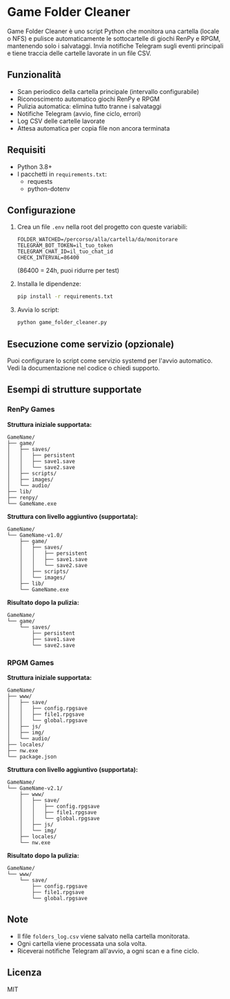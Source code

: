 # Game Folder Cleaner

Game Folder Cleaner è uno script Python che monitora una cartella (locale o NFS) e pulisce automaticamente le sottocartelle di giochi RenPy e RPGM, mantenendo solo i salvataggi. Invia notifiche Telegram sugli eventi principali e tiene traccia delle cartelle lavorate in un file CSV.

## Funzionalità

- Scan periodico della cartella principale (intervallo configurabile)
- Riconoscimento automatico giochi RenPy e RPGM
- Pulizia automatica: elimina tutto tranne i salvataggi
- Notifiche Telegram (avvio, fine ciclo, errori)
- Log CSV delle cartelle lavorate
- Attesa automatica per copia file non ancora terminata

## Requisiti

- Python 3.8+
- I pacchetti in `requirements.txt`:
  - requests
  - python-dotenv

## Configurazione

1. Crea un file `.env` nella root del progetto con queste variabili:

   ```
   FOLDER_WATCHED=/percorso/alla/cartella/da/monitorare
   TELEGRAM_BOT_TOKEN=il_tuo_token
   TELEGRAM_CHAT_ID=il_tuo_chat_id
   CHECK_INTERVAL=86400
   ```

   (86400 = 24h, puoi ridurre per test)

2. Installa le dipendenze:

   ```sh
   pip install -r requirements.txt
   ```

3. Avvia lo script:
   ```sh
   python game_folder_cleaner.py
   ```

## Esecuzione come servizio (opzionale)

Puoi configurare lo script come servizio systemd per l'avvio automatico. Vedi la documentazione nel codice o chiedi supporto.

## Esempi di strutture supportate

### RenPy Games

**Struttura iniziale supportata:**

```
GameName/
├── game/
│   ├── saves/
│   │   ├── persistent
│   │   ├── save1.save
│   │   └── save2.save
│   ├── scripts/
│   ├── images/
│   └── audio/
├── lib/
├── renpy/
└── GameName.exe
```

**Struttura con livello aggiuntivo (supportata):**

```
GameName/
└── GameName-v1.0/
    ├── game/
    │   ├── saves/
    │   │   ├── persistent
    │   │   ├── save1.save
    │   │   └── save2.save
    │   ├── scripts/
    │   └── images/
    ├── lib/
    └── GameName.exe
```

**Risultato dopo la pulizia:**

```
GameName/
└── game/
    └── saves/
        ├── persistent
        ├── save1.save
        └── save2.save
```

### RPGM Games

**Struttura iniziale supportata:**

```
GameName/
├── www/
│   ├── save/
│   │   ├── config.rpgsave
│   │   ├── file1.rpgsave
│   │   └── global.rpgsave
│   ├── js/
│   ├── img/
│   └── audio/
├── locales/
├── nw.exe
└── package.json
```

**Struttura con livello aggiuntivo (supportata):**

```
GameName/
└── GameName-v2.1/
    ├── www/
    │   ├── save/
    │   │   ├── config.rpgsave
    │   │   ├── file1.rpgsave
    │   │   └── global.rpgsave
    │   ├── js/
    │   └── img/
    ├── locales/
    └── nw.exe
```

**Risultato dopo la pulizia:**

```
GameName/
└── www/
    └── save/
        ├── config.rpgsave
        ├── file1.rpgsave
        └── global.rpgsave
```

## Note

- Il file `folders_log.csv` viene salvato nella cartella monitorata.
- Ogni cartella viene processata una sola volta.
- Riceverai notifiche Telegram all'avvio, a ogni scan e a fine ciclo.

## Licenza

MIT
